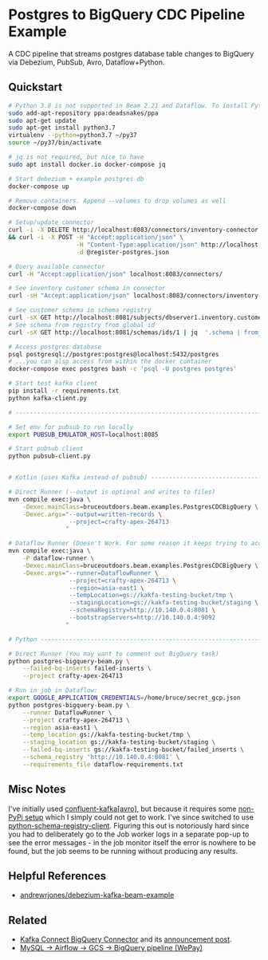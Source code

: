 # Postgres to BigQuery CDC Pipeline Example

A CDC pipeline that streams postgres database table changes to BigQuery via Debezium, PubSub, Avro, Dataflow+Python.

## Quickstart

```sh
# Python 3.8 is not supported in Beam 2.21 and Dataflow. To install Python 3.7 in Ubuntu 20.04 you can do:
sudo add-apt-repository ppa:deadsnakes/ppa
sudo apt-get update
sudo apt-get install python3.7
virtualenv --python=python3.7 ~/py37
source ~/py37/bin/activate

# jq is not required, but nice to have
sudo apt install docker.io docker-compose jq

# Start debezium + example postgres db
docker-compose up

# Remove containers. Append --volumes to drop volumes as well
docker-compose down

# Setup/update connector
curl -i -X DELETE http://localhost:8083/connectors/inventory-connector \
&& curl -i -X POST -H "Accept:application/json" \
                   -H "Content-Type:application/json" http://localhost:8083/connectors/ \
                   -d @register-postgres.json

# Query available connector
curl -H "Accept:application/json" localhost:8083/connectors/

# See inventory customer schema in connector
curl -sH "Accept:application/json" localhost:8083/connectors/inventory-connector | jq

# See customer schema in schema registry
curl -sX GET http://localhost:8081/subjects/dbserver1.inventory.customers-value/versions/1 | jq '.schema | fromjson'
# See schema from registry from global id
curl -sX GET http://localhost:8081/schemas/ids/1 | jq  '.schema | fromjson'

# Access postgres database
psql postgresql://postgres:postgres@localhost:5432/postgres
# ...you can also access from within the docker container
docker-compose exec postgres bash -c 'psql -U postgres postgres'

# Start test kafka client
pip install -r requirements.txt
python kafka-client.py

# -----------------------------------------------------------------------------------

# Set env for pubsub to run locally
export PUBSUB_EMULATOR_HOST=localhost:8085

# Start pubsub client
python pubsub-client.py


# Kotlin (uses Kafka instead of pubsub) ---------------------------------------------

# Direct Runner (--output is optional and writes to files)
mvn compile exec:java \
    -Dexec.mainClass=bruceoutdoors.beam.examples.PostgresCDCBigQuery \
    -Dexec.args="--output=written-records \
                 --project=crafty-apex-264713
                "

# Dataflow Runner (Doesn't Work. For some reason it keeps trying to access the Kafka instance while sending the job)
mvn compile exec:java \
    -P dataflow-runner \
    -Dexec.mainClass=bruceoutdoors.beam.examples.PostgresCDCBigQuery \
    -Dexec.args="--runner=DataflowRunner \
                 --project=crafty-apex-264713 \
                 --region=asia-east1 \
                 --tempLocation=gs://kakfa-testing-bucket/tmp \
                 --stagingLocation=gs://kakfa-testing-bucket/staging \
                 --schemaRegistry=http://10.140.0.4:8081 \
                 --bootstrapServers=http://10.140.0.4:9092
                "

# Python -----------------------------------------------------------------------------

# Direct Runner (You may want to comment out BigQuery task)
python postgres-bigquery-beam.py \
    --failed-bq-inserts failed-inserts \
    --project crafty-apex-264713

# Run in job in Dataflow:
export GOOGLE_APPLICATION_CREDENTIALS=/home/bruce/secret_gcp.json
python postgres-bigquery-beam.py \
    --runner DataflowRunner \
    --project crafty-apex-264713 \
    --region asia-east1 \
    --temp_location gs://kakfa-testing-bucket/tmp \
    --staging_location gs://kakfa-testing-bucket/staging \
    --failed-bq-inserts gs://kakfa-testing-bucket/failed_inserts \
    --schema_registry 'http://10.140.0.4:8081' \
    --requirements_file dataflow-requirements.txt

```

## Misc Notes

I've initially used [confluent-kafka[avro]](https://docs.confluent.io/current/clients/confluent-kafka-python/), but
 because it requires some [non-PyPi setup](https://beam.apache.org/documentation/sdks/python-pipeline-dependencies/) which I simply could not get to work. I've since switched to use [python-schema-registry-client](https://github.com/marcosschroh/python-schema-registry-client). Figuring this out is notoriously hard since you had to
  deliberately go to the Job worker logs in a separate pop-up to see the error messages - in the job monitor itself
   the error is nowhere to be found, but the job seems to be running without producing any results.

## Helpful References

- [andrewrjones/debezium-kafka-beam-example](https://github.com/andrewrjones/debezium-kafka-beam-example)

## Related

 - [Kafka Connect BigQuery Connector](https://github.com/wepay/kafka-connect-bigquery) and its [announcement post](https://wecode.wepay.com/posts/kafka-bigquery-connector).
 - [MySQL → Airflow → GCS → BigQuery pipeline (WePay)](https://wecode.wepay.com/posts/bigquery-wepay)
